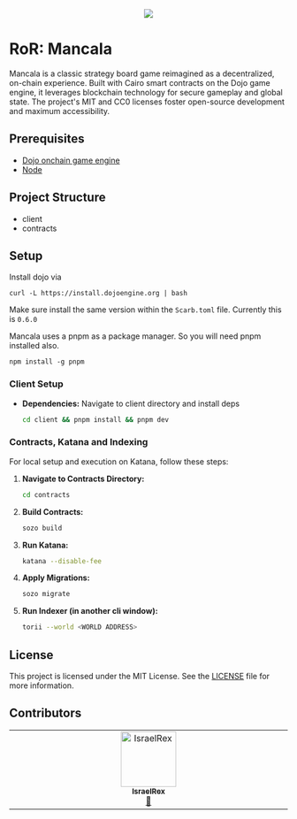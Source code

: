 <div align="center">
  <img src="/assets/banner.jpeg"></img>
</div>

# RoR: Mancala

Mancala is a classic strategy board game reimagined as a decentralized, on-chain experience. Built with Cairo smart contracts on the Dojo game engine, it leverages blockchain technology for secure gameplay and global state. The project's MIT and CC0 licenses foster open-source development and maximum accessibility.

## Prerequisites

- [Dojo onchain game engine](https://book.dojoengine.org)
- [Node](https://nodejs.org/en/download/package-manager)

## Project Structure

- client
- contracts

## Setup

Install dojo via

`curl -L https://install.dojoengine.org | bash`

Make sure install the same version within the `Scarb.toml` file. Currently this is `0.6.0`

Mancala uses a pnpm as a package manager. So you will need pnpm installed also.

`npm install -g pnpm`

### Client Setup

- **Dependencies:** Navigate to client directory and install deps
  ```bash
  cd client && pnpm install && pnpm dev
  ```

### Contracts, Katana and Indexing

For local setup and execution on Katana, follow these steps:

1. **Navigate to Contracts Directory:**
   ```bash
   cd contracts
   ```
2. **Build Contracts:**
   ```bash
   sozo build
   ```
3. **Run Katana:**
   ```bash
   katana --disable-fee
   ```
4. **Apply Migrations:**
   ```bash
   sozo migrate
   ```
5. **Run Indexer (in another cli window):**
   ```bash
   torii --world <WORLD ADDRESS>
   ```

## License

This project is licensed under the MIT License. See the [LICENSE](LICENSE) file for more information.

## Contributors

<!-- ALL-CONTRIBUTORS-LIST:START - Do not remove or modify this section -->
<!-- prettier-ignore-start -->
<!-- markdownlint-disable -->
<table>
  <tbody>
    <tr>
      <td align="center" valign="top" width="14.28%"><a href="http://www.israelrex.com"><img src="https://avatars.githubusercontent.com/u/46507005?v=4?s=100" width="100px;" alt="IsraelRex"/><br /><sub><b>IsraelRex</b></sub></a><br /><a href="#design-Israelrex9" title="Design">🎨</a></td>
    </tr>
  </tbody>
</table>

<!-- markdownlint-restore -->
<!-- prettier-ignore-end -->

<!-- ALL-CONTRIBUTORS-LIST:END -->
